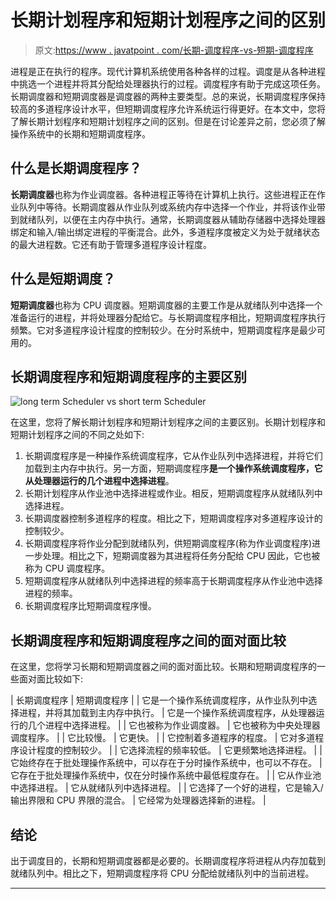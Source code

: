 # 长期计划程序和短期计划程序之间的区别

> 原文:[https://www . javatpoint . com/长期-调度程序-vs-短期-调度程序](https://www.javatpoint.com/long-term-scheduler-vs-short-term-scheduler)

进程是正在执行的程序。现代计算机系统使用各种各样的过程。调度是从各种进程中挑选一个进程并将其分配给处理器执行的过程。调度程序有助于完成这项任务。长期调度器和短期调度器是调度器的两种主要类型。总的来说，长期调度程序保持较高的多道程序设计水平，但短期调度程序允许系统运行得更好。在本文中，您将了解长期计划程序和短期计划程序之间的区别。但是在讨论差异之前，您必须了解操作系统中的长期和短期调度程序。

## 什么是长期调度程序？

**长期调度器**也称为作业调度器。各种进程正等待在计算机上执行。这些进程正在作业队列中等待。长期调度器从作业队列或系统内存中选择一个作业，并将该作业带到就绪队列，以便在主内存中执行。通常，长期调度器从辅助存储器中选择处理器绑定和输入/输出绑定进程的平衡混合。此外，多道程序度被定义为处于就绪状态的最大进程数。它还有助于管理多道程序设计程度。

## 什么是短期调度？

**短期调度器**也称为 CPU 调度器。短期调度器的主要工作是从就绪队列中选择一个准备运行的进程，并将处理器分配给它。与长期调度程序相比，短期调度程序执行频繁。它对多道程序设计程度的控制较少。在分时系统中，短期调度程序是最少可用的。

## 长期调度程序和短期调度程序的主要区别

![long term Scheduler vs short term Scheduler](../Images/25a2ee45bbefa76930aaff0a76949921.png)

在这里，您将了解长期计划程序和短期计划程序之间的主要区别。长期计划程序和短期计划程序之间的不同之处如下:

1.  长期调度程序是一种操作系统调度程序，它从作业队列中选择进程，并将它们加载到主内存中执行。另一方面，短期调度程序**是一个操作系统调度程序，它从处理器运行的几个进程中选择进程**。
2.  长期计划程序从作业池中选择进程或作业。相反，短期调度程序从就绪队列中选择进程。
3.  长期调度器控制多道程序的程度。相比之下，短期调度程序对多道程序设计的控制较少。
4.  长期调度程序将作业分配到就绪队列，供短期调度程序(称为作业调度程序)进一步处理。相比之下，短期调度器为其进程将任务分配给 CPU 因此，它也被称为 CPU 调度程序。
5.  短期调度程序从就绪队列中选择进程的频率高于长期调度程序从作业池中选择进程的频率。
6.  长期调度程序比短期调度程序慢。

## 长期调度程序和短期调度程序之间的面对面比较

在这里，您将学习长期和短期调度器之间的面对面比较。长期和短期调度程序的一些面对面比较如下:

| 长期调度程序 | 短期调度程序 |
| 它是一个操作系统调度程序，从作业队列中选择进程，并将其加载到主内存中执行。 | 它是一个操作系统调度程序，从处理器运行的几个进程中选择进程。 |
| 它也被称为作业调度器。 | 它也被称为中央处理器调度程序。 |
| 它比较慢。 | 它更快。 |
| 它控制着多道程序的程度。 | 它对多道程序设计程度的控制较少。 |
| 它选择流程的频率较低。 | 它更频繁地选择进程。 |
| 它始终存在于批处理操作系统中，可以存在于分时操作系统中，也可以不存在。 | 它存在于批处理操作系统中，仅在分时操作系统中最低程度存在。 |
| 它从作业池中选择进程。 | 它从就绪队列中选择进程。 |
| 它选择了一个好的进程，它是输入/输出界限和 CPU 界限的混合。 | 它经常为处理器选择新的进程。 |

## 结论

出于调度目的，长期和短期调度器都是必要的。长期调度程序将进程从内存加载到就绪队列中。相比之下，短期调度程序将 CPU 分配给就绪队列中的当前进程。

* * *